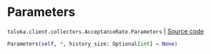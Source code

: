 # Parameters
`toloka.client.collectors.AcceptanceRate.Parameters` | [Source code](https://github.com/Toloka/toloka-kit/blob/v1.1.3/src/client/collectors.py#L126)

```python
Parameters(self, *, history_size: Optional[int] = None)
```

